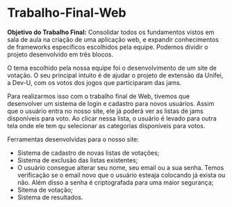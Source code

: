 # Trabalho-Final-Web

<b>Objetivo do Trabalho Final:</b> Consolidar todos os fundamentos vistos em sala de aula na criação de uma aplicação web, e expandir conhecimentos de frameworks específicos escolhidos pela equipe. Podemos dividir o projeto desenvolvido em três blocos.

O tema escolhido pela nossa equipe foi o desenvolvimento de um site de votação. O seu principal intuito é de ajudar o projeto de extensão da Unifei, a Dev-U, com os votos dos jogos que participaram das jams.

Para realizarmos isso com o trabalho final de Web, tivemos que desenvolver um sistema de login e cadastro para novos usuários.
Assim que o usuário entra no nosso site, ele já poderá ver as listas de jams disponíveis para voto. Ao clicar nessa lista, o usuário é levado para outra tela onde ele tem qu selecionar as categorias disponíveis para votos.

Ferramentas desenvolvidas para o nosso site:
- Sistema de cadastro de novas listas de votações;
- Sistema de exclusão das listas existentes;
- O usuário consegue alterar seu nome, seu email ou a sua senha. Temos verificação se o email novo que o usuário esteaja colocando já exista ou não. Além disso a senha é criptografada para uma maior segurança;
- Sitema de votação;
- Sistema de resultados.
